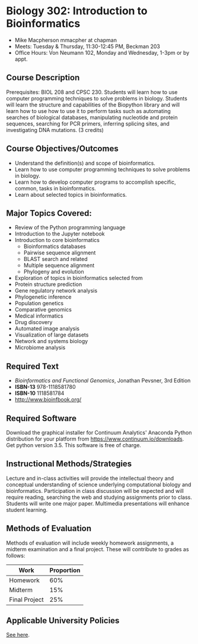 # Biology 302: Introduction to Bioinformatics

- Mike Macpherson mmacpher at chapman
- Meets: Tuesday & Thursday,  11:30-12:45 PM, Beckman 203
- Office Hours: Von Neumann 102, Monday and Wednesday, 1-3pm or by appt.

## Course Description

Prerequisites: BIOL 208 and CPSC 230. Students will learn how to use computer programming techniques to solve problems in biology.  Students will learn the structure and capabilities of the Biopython library and will learn how to use how to use it to perform tasks such as automating searches of biological databases, manipulating nucleotide and protein sequences, searching for PCR primers, inferring splicing sites, and investigating DNA mutations. (3 credits)

## Course Objectives/Outcomes

- Understand the definition(s) and scope of bioinformatics.
- Learn how to use computer programming techniques to solve problems in biology.
- Learn how to develop computer programs to accomplish specific,
  common, tasks in bioinformatics.
- Learn about selected topics in bioinformatics.

## Major Topics Covered:

- Review of the Python programming language
- Introduction to the Jupyter notebook
- Introduction to core bioinformatics
  - Bioinformatics databases
  - Pairwise sequence alignment
  - BLAST search and related
  - Multiple sequence alignment
  - Phylogeny and evolution
- Exploration of topics in bioinformatics selected from
- Protein structure prediction
- Gene regulatory network analysis
- Phylogenetic inference
- Population genetics
- Comparative genomics
- Medical informatics
- Drug discovery
- Automated image analysis
- Visualization of large datasets
- Network and systems biology
- Microbiome analysis

## Required Text

- *Bioinformatics and Functional Genomics*, Jonathan Pevsner, 3rd Edition
- **ISBN-13** 978-1118581780
- **ISBN-10** 1118581784
- http://www.bioinfbook.org/

## Required Software

Download the graphical installer for Continuum Analytics' Anaconda
Python distribution for your platform from
https://www.continuum.io/downloads. Get python version 3.5. This
software is free of charge.

## Instructional Methods/Strategies

Lecture and in-class activities will provide the intellectual theory and conceptual understanding of science underlying computational biology and bioinformatics. Participation in class discussion will be expected and will require reading, searching the web and studying assignments prior to class. Students will write one major paper. Multimedia presentations will enhance student learning.

## Methods of Evaluation

Methods of evaluation will include weekly homework assignments, a
midterm examination and a final project. These will contribute to
grades as follows:

| Work | Proportion |
|------|------------|
|Homework| 60% |
|Midterm| 15%|
|Final Project| 25%|


## Applicable University Policies

[See here](POLICY.md).

